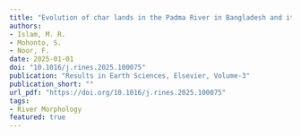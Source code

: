 ```yaml
---
title: "Evolution of char lands in the Padma River in Bangladesh and its impacts on planform morphology of the river"
authors:
- Islam, M. R.
- Mohonto, S.
- Noor, F.
date: 2025-01-01
doi: "10.1016/j.rines.2025.100075"
publication: "Results in Earth Sciences, Elsevier, Volume-3"
publication_short: ""
url_pdf: "https://doi.org/10.1016/j.rines.2025.100075"
tags:
- River Morphology
featured: true
---
```

